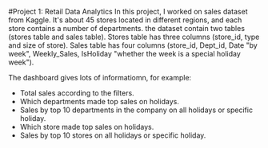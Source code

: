 #Project 1: Retail Data Analytics
In this project, I worked on sales dataset from Kaggle. It's about 45 stores located in different regions, and each store contains a number of departments. the dataset contain two tables (stores table and sales table). Stores table has three columns (store_id, type and size of store). Sales table has four columns (store_id, Dept_id, Date "by week", Weekly_Sales, IsHoliday "whether the week is a special holiday week").

The dashboard gives lots of informatiomn, for example:
- Total sales according to the filters.
- Which departments made top sales on holidays.
- Sales by top 10 departments in the company on all holidays or specific holiday.
- Which store made top sales on holidays.
- Sales by top 10 stores on all holidays or specific holiday.
